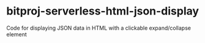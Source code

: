 # bitproj-serverless-html-json-display
Code for displaying JSON data in HTML with a clickable expand/collapse element
